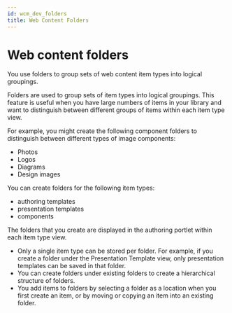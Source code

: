 ```yaml
---
id: wcm_dev_folders
title: Web Content Folders
---
```


# Web content folders


You use folders to group sets of web content item types into logical groupings.

Folders are used to group sets of item types into logical groupings. This feature is useful when you have large numbers of items in your library and want to distinguish between different groups of items within each item type view.

For example, you might create the following component folders to distinguish between different types of image components:

-   Photos
-   Logos
-   Diagrams
-   Design images

You can create folders for the following item types:

-   authoring templates
-   presentation templates
-   components

The folders that you create are displayed in the authoring portlet within each item type view.

-   Only a single item type can be stored per folder. For example, if you create a folder under the Presentation Template view, only presentation templates can be saved in that folder.
-   You can create folders under existing folders to create a hierarchical structure of folders.
-   You add items to folders by selecting a folder as a location when you first create an item, or by moving or copying an item into an existing folder.

